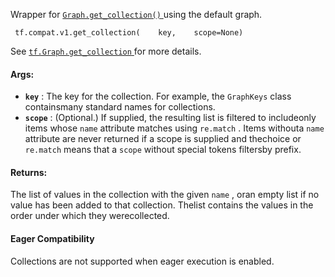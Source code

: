 Wrapper for [ `Graph.get_collection()` ](/api_docs/python/tf/Graph#get_collection) using the default graph.

```
 tf.compat.v1.get_collection(    key,    scope=None) 
```

See [ `tf.Graph.get_collection` ](https://tensorflow.google.cn/api_docs/python/tf/Graph#get_collection)for more details.

#### Args:
- **`key`** : The key for the collection. For example, the  `GraphKeys`  class containsmany standard names for collections.
- **`scope`** : (Optional.) If supplied, the resulting list is filtered to includeonly items whose  `name`  attribute matches using  `re.match` . Items withouta  `name`  attribute are never returned if a scope is supplied and thechoice or  `re.match`  means that a  `scope`  without special tokens filtersby prefix.


#### Returns:
The list of values in the collection with the given  `name` , oran empty list if no value has been added to that collection. Thelist contains the values in the order under which they werecollected.

#### Eager Compatibility
Collections are not supported when eager execution is enabled.

